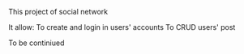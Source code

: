 This project of social network 

It allow:
    To create and login in users' accounts
    To CRUD users' post

To be continiued